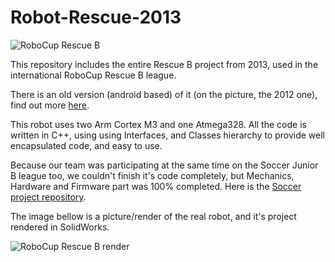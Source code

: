 Robot-Rescue-2013
=================

![RoboCup Rescue B](https://raw.githubusercontent.com/ivanseidel/Robot-Rescue-2013/master/Midia/info_08.png)

This repository includes the entire Rescue B project from 2013, used in the international RoboCup Rescue B league.

There is an old version (android based) of it (on the picture, the 2012 one), find out more [here](https://github.com/ivanseidel/Robot-Rescue-2012).

This robot uses two Arm Cortex M3 and one Atmega328. All the code is written in C++, using using Interfaces, and Classes hierarchy to provide well encapsulated code, and easy to use.

Because our team was participating at the same time on the Soccer Junior B league too, we couldn't finish it's code completely, but Mechanics, Hardware and Firmware part was 100% completed. Here is the [Soccer project repository](https://github.com/ivanseidel/Robot-Soccer-2013).

The image bellow is a picture/render of the real robot, and it's project rendered in SolidWorks.

![RoboCup Rescue B render](https://raw.githubusercontent.com/ivanseidel/Robot-Rescue-2013/master/Midia/info_10.png)
